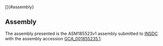 []{#assembly}

Assembly
--------

The assembly presented is the ASM185523v1 assembly submitted to
[INSDC](http://www.insdc.org) with the assembly accession
[GCA\_001855235.1](http://www.ebi.ac.uk/ena/data/view/GCA_001855235.1).
